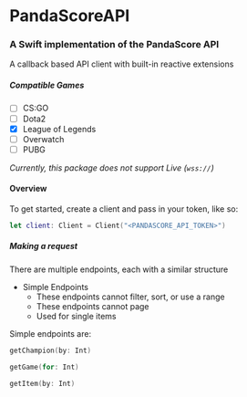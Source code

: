 # PandaScoreAPI

### A Swift implementation of the PandaScore API

A callback based API client with built-in reactive extensions

##### Compatible Games
- [ ] CS:GO
- [ ] Dota2
- [x] League of Legends
- [ ] Overwatch
- [ ] PUBG

_Currently, this package does not support Live (`wss://`)_

#### Overview
To get started, create a client and pass in your token, like so:
```swift
let client: Client = Client("<PANDASCORE_API_TOKEN>")
```

##### Making a request
There are multiple endpoints, each with a similar structure

- Simple Endpoints
    - These endpoints cannot filter, sort, or use a range
    - These endpoints cannot page
    - Used for single items

Simple endpoints are:
```swift
getChampion(by: Int)
```
```swift
getGame(for: Int)
```
```swift
getItem(by: Int)
```
